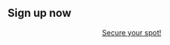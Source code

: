 ## Sign up now

<div style="display:flex; justify-content:center;">
<a href="https://mathspp.gumroad.com/l/intermediate-python-course?wanted=true" target="_blank" class="btn" style="margin-right: 1em;">Secure your spot!</a>
</div>
